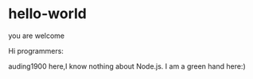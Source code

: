 # hello-world
you are welcome


Hi programmers:

auding1900 here,I know nothing about Node.js. 
I am a green hand here:)
